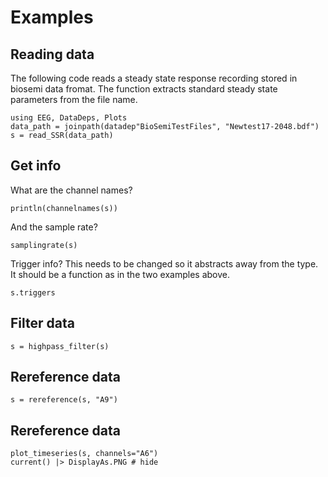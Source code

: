 # Examples

## Reading data

The following code reads a steady state response recording stored in biosemi data fromat.
The function extracts standard steady state parameters from the file name.

```@example fileread
using EEG, DataDeps, Plots
data_path = joinpath(datadep"BioSemiTestFiles", "Newtest17-2048.bdf")
s = read_SSR(data_path)
```

## Get info

What are the channel names?

```@example fileread
println(channelnames(s))
```

And the sample rate?

```@example fileread
samplingrate(s)
```

Trigger info?
This needs to be changed so it abstracts away from the type.
It should be a function as in the two examples above.

```@example fileread
s.triggers
```

## Filter data

```@example fileread
s = highpass_filter(s)
```

## Rereference data

```@example fileread
s = rereference(s, "A9")
```

## Rereference data

```@example fileread
plot_timeseries(s, channels="A6")
current() |> DisplayAs.PNG # hide
```
